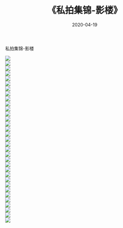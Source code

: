 ﻿---
layout: post
title:  《私拍集锦-影楼》
date:   2020-04-19
img: http://imgx.orgx.ga/漏D/网络美图/2020/私拍集锦-影楼/000.jpg
categories: [美女, 清纯, 唯美]
---

私拍集锦-影楼

  ![](http://imgx.orgx.ga/漏D/网络美图/2020/私拍集锦-影楼/001.jpg) <br> ![](http://imgx.orgx.ga/漏D/网络美图/2020/私拍集锦-影楼/002.jpg) <br> ![](http://imgx.orgx.ga/漏D/网络美图/2020/私拍集锦-影楼/003.jpg) <br> ![](http://imgx.orgx.ga/漏D/网络美图/2020/私拍集锦-影楼/004.jpg) <br> ![](http://imgx.orgx.ga/漏D/网络美图/2020/私拍集锦-影楼/005.jpg) <br> ![](http://imgx.orgx.ga/漏D/网络美图/2020/私拍集锦-影楼/006.jpg) <br> ![](http://imgx.orgx.ga/漏D/网络美图/2020/私拍集锦-影楼/007.jpg) <br> ![](http://imgx.orgx.ga/漏D/网络美图/2020/私拍集锦-影楼/008.jpg) <br> ![](http://imgx.orgx.ga/漏D/网络美图/2020/私拍集锦-影楼/009.jpg) <br> ![](http://imgx.orgx.ga/漏D/网络美图/2020/私拍集锦-影楼/010.jpg) <br> ![](http://imgx.orgx.ga/漏D/网络美图/2020/私拍集锦-影楼/011.jpg) <br> ![](http://imgx.orgx.ga/漏D/网络美图/2020/私拍集锦-影楼/012.jpg) <br> ![](http://imgx.orgx.ga/漏D/网络美图/2020/私拍集锦-影楼/013.jpg) <br> ![](http://imgx.orgx.ga/漏D/网络美图/2020/私拍集锦-影楼/014.jpg) <br> ![](http://imgx.orgx.ga/漏D/网络美图/2020/私拍集锦-影楼/015.jpg) <br> ![](http://imgx.orgx.ga/漏D/网络美图/2020/私拍集锦-影楼/016.jpg) <br> ![](http://imgx.orgx.ga/漏D/网络美图/2020/私拍集锦-影楼/017.jpg) <br> ![](http://imgx.orgx.ga/漏D/网络美图/2020/私拍集锦-影楼/018.jpg) <br> ![](http://imgx.orgx.ga/漏D/网络美图/2020/私拍集锦-影楼/019.jpg) <br> ![](http://imgx.orgx.ga/漏D/网络美图/2020/私拍集锦-影楼/020.jpg) <br> ![](http://imgx.orgx.ga/漏D/网络美图/2020/私拍集锦-影楼/021.jpg) <br> ![](http://imgx.orgx.ga/漏D/网络美图/2020/私拍集锦-影楼/022.jpg) <br> ![](http://imgx.orgx.ga/漏D/网络美图/2020/私拍集锦-影楼/023.jpg) <br> ![](http://imgx.orgx.ga/漏D/网络美图/2020/私拍集锦-影楼/024.jpg) <br> ![](http://imgx.orgx.ga/漏D/网络美图/2020/私拍集锦-影楼/025.jpg) <br> ![](http://imgx.orgx.ga/漏D/网络美图/2020/私拍集锦-影楼/026.jpg) <br> ![](http://imgx.orgx.ga/漏D/网络美图/2020/私拍集锦-影楼/027.jpg) <br> ![](http://imgx.orgx.ga/漏D/网络美图/2020/私拍集锦-影楼/028.jpg) <br> ![](http://imgx.orgx.ga/漏D/网络美图/2020/私拍集锦-影楼/029.jpg) <br> ![](http://imgx.orgx.ga/漏D/网络美图/2020/私拍集锦-影楼/030.jpg) <br> ![](http://imgx.orgx.ga/漏D/网络美图/2020/私拍集锦-影楼/031.jpg) <br> ![](http://imgx.orgx.ga/漏D/网络美图/2020/私拍集锦-影楼/032.jpg) <br> ![](http://imgx.orgx.ga/漏D/网络美图/2020/私拍集锦-影楼/033.jpg) <br>